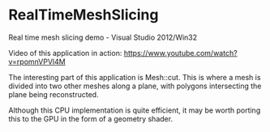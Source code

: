 RealTimeMeshSlicing
===================

Real time mesh slicing demo - Visual Studio 2012/Win32

Video of this application in action: https://www.youtube.com/watch?v=rpomnVPVl4M

The interesting part of this application is Mesh::cut. This is where a mesh is divided into two other meshes along a plane, with polygons intersecting the plane being reconstructed.

Although this CPU implementation is quite efficient, it may be worth porting this to the GPU in the form of a geometry shader.
